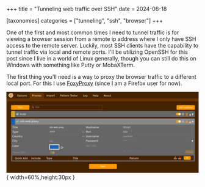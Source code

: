 +++
title = "Tunneling web traffic over SSH"
date = 2024-06-18

[taxonomies]
categories = ["tunneling", "ssh", "browser"]
+++

One of the first and most common times I need to tunnel traffic is for viewing a browser session from a remote ip address where I only have SSH access to the remote server. Luckily, most SSH clients have the capability to tunnel traffic via local and remote ports. I'll be utilizing OpenSSH for this post since I live in a world of Linux generally, though you can still do this on Windows with something like Putty or MobaXTerm.

The first thing you'll need is a way to proxy the browser traffic to a different local port. For this I use [FoxyProxy](https://addons.mozilla.org/en-US/firefox/addon/foxyproxy-standard/) (since I am a Firefox user for now).

![FoxyProxy Configuration Screenshot](content/images/foxyproxyconfiguration.png){ width=60%,height:30px }


<script data-goatcounter="https://tunneleverything.goatcounter.com/count"
        async src="https://gc.zgo.at/count.js"></script>
